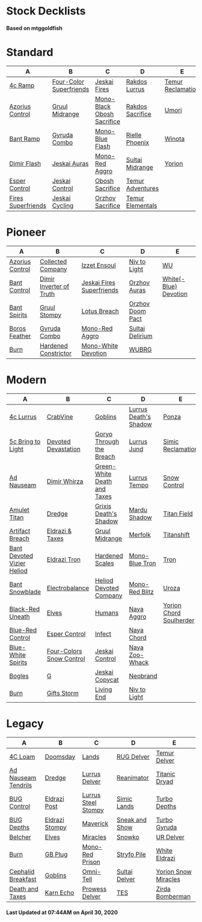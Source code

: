 # Stock Decklists
#### Based on mtggoldfish


# Standard

|                                   A                                    |                                        B                                         |                                           C                                            |                                 D                                  |                                  E                                   |
|------------------------------------------------------------------------|----------------------------------------------------------------------------------|----------------------------------------------------------------------------------------|--------------------------------------------------------------------|----------------------------------------------------------------------|
|[4c Ramp](./mtggoldfish/Standard/decks/4c_Ramp.md)                      |[Four-Color Superfriends](./mtggoldfish/Standard/decks/Four-Color_Superfriends.md)|[Jeskai Fires](./mtggoldfish/Standard/decks/Jeskai_Fires.md)                            |[Rakdos Lurrus](./mtggoldfish/Standard/decks/Rakdos_Lurrus.md)      |[Temur Reclamation](./mtggoldfish/Standard/decks/Temur_Reclamation.md)|
|[Azorius Control](./mtggoldfish/Standard/decks/Azorius_Control.md)      |[Gruul Midrange](./mtggoldfish/Standard/decks/Gruul_Midrange.md)                  |[Mono-Black Obosh Sacrifice](./mtggoldfish/Standard/decks/Mono-Black_Obosh_Sacrifice.md)|[Rakdos Sacrifice](./mtggoldfish/Standard/decks/Rakdos_Sacrifice.md)|[Umori](./mtggoldfish/Standard/decks/Umori.md)                        |
|[Bant Ramp](./mtggoldfish/Standard/decks/Bant_Ramp.md)                  |[Gyruda Combo](./mtggoldfish/Standard/decks/Gyruda_Combo.md)                      |[Mono-Blue Flash](./mtggoldfish/Standard/decks/Mono-Blue_Flash.md)                      |[Rielle Phoenix](./mtggoldfish/Standard/decks/Rielle_Phoenix.md)    |[Winota](./mtggoldfish/Standard/decks/Winota.md)                      |
|[Dimir Flash](./mtggoldfish/Standard/decks/Dimir_Flash.md)              |[Jeskai Auras](./mtggoldfish/Standard/decks/Jeskai_Auras.md)                      |[Mono-Red Aggro](./mtggoldfish/Standard/decks/Mono-Red_Aggro.md)                        |[Sultai Midrange](./mtggoldfish/Standard/decks/Sultai_Midrange.md)  |[Yorion](./mtggoldfish/Standard/decks/Yorion.md)                      |
|[Esper Control](./mtggoldfish/Standard/decks/Esper_Control.md)          |[Jeskai Control](./mtggoldfish/Standard/decks/Jeskai_Control.md)                  |[Obosh Sacrifice](./mtggoldfish/Standard/decks/Obosh_Sacrifice.md)                      |[Temur Adventures](./mtggoldfish/Standard/decks/Temur_Adventures.md)|                                                                      |
|[Fires Superfriends](./mtggoldfish/Standard/decks/Fires_Superfriends.md)|[Jeskai Cycling](./mtggoldfish/Standard/decks/Jeskai_Cycling.md)                  |[Orzhov Sacrifice](./mtggoldfish/Standard/decks/Orzhov_Sacrifice.md)                    |[Temur Elementals](./mtggoldfish/Standard/decks/Temur_Elementals.md)|                                                                      |


# Pioneer

|                                A                                |                                        B                                        |                                          C                                          |                                 D                                 |                                      E                                      |
|-----------------------------------------------------------------|---------------------------------------------------------------------------------|-------------------------------------------------------------------------------------|-------------------------------------------------------------------|-----------------------------------------------------------------------------|
|[Azorius Control](./mtggoldfish/Pioneer/decks/Azorius_Control.md)|[Collected Company](./mtggoldfish/Pioneer/decks/Collected_Company.md)            |[Izzet Ensoul](./mtggoldfish/Pioneer/decks/Izzet_Ensoul.md)                          |[Niv to Light](./mtggoldfish/Pioneer/decks/Niv_to_Light.md)        |[WU](./mtggoldfish/Pioneer/decks/WU.md)                                      |
|[Bant Control](./mtggoldfish/Pioneer/decks/Bant_Control.md)      |[Dimir Inverter of Truth](./mtggoldfish/Pioneer/decks/Dimir_Inverter_of_Truth.md)|[Jeskai Fires Superfriends](./mtggoldfish/Pioneer/decks/Jeskai_Fires_Superfriends.md)|[Orzhov Auras](./mtggoldfish/Pioneer/decks/Orzhov_Auras.md)        |[White(-Blue) Devotion](./mtggoldfish/Pioneer/decks/White(-Blue)_Devotion.md)|
|[Bant Spirits](./mtggoldfish/Pioneer/decks/Bant_Spirits.md)      |[Gruul Stompy](./mtggoldfish/Pioneer/decks/Gruul_Stompy.md)                      |[Lotus Breach](./mtggoldfish/Pioneer/decks/Lotus_Breach.md)                          |[Orzhov Doom Pact](./mtggoldfish/Pioneer/decks/Orzhov_Doom_Pact.md)|                                                                             |
|[Boros Feather](./mtggoldfish/Pioneer/decks/Boros_Feather.md)    |[Gyruda Combo](./mtggoldfish/Pioneer/decks/Gyruda_Combo.md)                      |[Mono-Red Aggro](./mtggoldfish/Pioneer/decks/Mono-Red_Aggro.md)                      |[Sultai Delirium](./mtggoldfish/Pioneer/decks/Sultai_Delirium.md)  |                                                                             |
|[Burn](./mtggoldfish/Pioneer/decks/Burn.md)                      |[Hardened Constrictor](./mtggoldfish/Pioneer/decks/Hardened_Constrictor.md)      |[Mono-White Devotion](./mtggoldfish/Pioneer/decks/Mono-White_Devotion.md)            |[WUBRG](./mtggoldfish/Pioneer/decks/WUBRG.md)                      |                                                                             |


# Modern

|                                          A                                           |                                        B                                         |                                           C                                            |                                     D                                      |                                       E                                        |
|--------------------------------------------------------------------------------------|----------------------------------------------------------------------------------|----------------------------------------------------------------------------------------|----------------------------------------------------------------------------|--------------------------------------------------------------------------------|
|[4c Lurrus](./mtggoldfish/Modern/decks/4c_Lurrus.md)                                  |[CrabVine](./mtggoldfish/Modern/decks/CrabVine.md)                                |[Goblins](./mtggoldfish/Modern/decks/Goblins.md)                                        |[Lurrus Death's Shadow](./mtggoldfish/Modern/decks/Lurrus_Death's_Shadow.md)|[Ponza](./mtggoldfish/Modern/decks/Ponza.md)                                    |
|[5c Bring to Light](./mtggoldfish/Modern/decks/5c_Bring_to_Light.md)                  |[Devoted Devastation](./mtggoldfish/Modern/decks/Devoted_Devastation.md)          |[Goryo Through the Breach](./mtggoldfish/Modern/decks/Goryo_Through_the_Breach.md)      |[Lurrus Jund](./mtggoldfish/Modern/decks/Lurrus_Jund.md)                    |[Simic Reclamation](./mtggoldfish/Modern/decks/Simic_Reclamation.md)            |
|[Ad Nauseam](./mtggoldfish/Modern/decks/Ad_Nauseam.md)                                |[Dimir Whirza](./mtggoldfish/Modern/decks/Dimir_Whirza.md)                        |[Green-White Death and Taxes](./mtggoldfish/Modern/decks/Green-White_Death_and_Taxes.md)|[Lurrus Tempo](./mtggoldfish/Modern/decks/Lurrus_Tempo.md)                  |[Snow Control](./mtggoldfish/Modern/decks/Snow_Control.md)                      |
|[Amulet Titan](./mtggoldfish/Modern/decks/Amulet_Titan.md)                            |[Dredge](./mtggoldfish/Modern/decks/Dredge.md)                                    |[Grixis Death's Shadow](./mtggoldfish/Modern/decks/Grixis_Death's_Shadow.md)            |[Mardu Shadow](./mtggoldfish/Modern/decks/Mardu_Shadow.md)                  |[Titan Field](./mtggoldfish/Modern/decks/Titan_Field.md)                        |
|[Artifact Breach](./mtggoldfish/Modern/decks/Artifact_Breach.md)                      |[Eldrazi & Taxes](./mtggoldfish/Modern/decks/Eldrazi_&_Taxes.md)                  |[Gruul Midrange](./mtggoldfish/Modern/decks/Gruul_Midrange.md)                          |[Merfolk](./mtggoldfish/Modern/decks/Merfolk.md)                            |[Titanshift](./mtggoldfish/Modern/decks/Titanshift.md)                          |
|[Bant Devoted Vizier Heliod](./mtggoldfish/Modern/decks/Bant_Devoted_Vizier_Heliod.md)|[Eldrazi Tron](./mtggoldfish/Modern/decks/Eldrazi_Tron.md)                        |[Hardened Scales](./mtggoldfish/Modern/decks/Hardened_Scales.md)                        |[Mono-Blue Tron](./mtggoldfish/Modern/decks/Mono-Blue_Tron.md)              |[Tron](./mtggoldfish/Modern/decks/Tron.md)                                      |
|[Bant Snowblade](./mtggoldfish/Modern/decks/Bant_Snowblade.md)                        |[Electrobalance](./mtggoldfish/Modern/decks/Electrobalance.md)                    |[Heliod Devoted Company](./mtggoldfish/Modern/decks/Heliod_Devoted_Company.md)          |[Mono-Red Blitz](./mtggoldfish/Modern/decks/Mono-Red_Blitz.md)              |[Uroza](./mtggoldfish/Modern/decks/Uroza.md)                                    |
|[Black-Red Uneath](./mtggoldfish/Modern/decks/Black-Red_Uneath.md)                    |[Elves](./mtggoldfish/Modern/decks/Elves.md)                                      |[Humans](./mtggoldfish/Modern/decks/Humans.md)                                          |[Naya Aggro](./mtggoldfish/Modern/decks/Naya_Aggro.md)                      |[Yorion Chord Soulherder](./mtggoldfish/Modern/decks/Yorion_Chord_Soulherder.md)|
|[Blue-Red Control](./mtggoldfish/Modern/decks/Blue-Red_Control.md)                    |[Esper Control](./mtggoldfish/Modern/decks/Esper_Control.md)                      |[Infect](./mtggoldfish/Modern/decks/Infect.md)                                          |[Naya Chord](./mtggoldfish/Modern/decks/Naya_Chord.md)                      |                                                                                |
|[Blue-White Spirits](./mtggoldfish/Modern/decks/Blue-White_Spirits.md)                |[Four-Colors Snow Control](./mtggoldfish/Modern/decks/Four-Colors_Snow_Control.md)|[Jeskai Control](./mtggoldfish/Modern/decks/Jeskai_Control.md)                          |[Naya Zoo-Whack](./mtggoldfish/Modern/decks/Naya_Zoo-Whack.md)              |                                                                                |
|[Bogles](./mtggoldfish/Modern/decks/Bogles.md)                                        |[G](./mtggoldfish/Modern/decks/G.md)                                              |[Jeskai Copycat](./mtggoldfish/Modern/decks/Jeskai_Copycat.md)                          |[Neobrand](./mtggoldfish/Modern/decks/Neobrand.md)                          |                                                                                |
|[Burn](./mtggoldfish/Modern/decks/Burn.md)                                            |[Gifts Storm](./mtggoldfish/Modern/decks/Gifts_Storm.md)                          |[Living End](./mtggoldfish/Modern/decks/Living_End.md)                                  |[Niv to Light](./mtggoldfish/Modern/decks/Niv_to_Light.md)                  |                                                                                |


# Legacy

|                                   A                                    |                              B                               |                                   C                                    |                              D                               |                                    E                                     |
|------------------------------------------------------------------------|--------------------------------------------------------------|------------------------------------------------------------------------|--------------------------------------------------------------|--------------------------------------------------------------------------|
|[4C Loam](./mtggoldfish/Legacy/decks/4C_Loam.md)                        |[Doomsday](./mtggoldfish/Legacy/decks/Doomsday.md)            |[Lands](./mtggoldfish/Legacy/decks/Lands.md)                            |[RUG Delver](./mtggoldfish/Legacy/decks/RUG_Delver.md)        |[Temur Delver](./mtggoldfish/Legacy/decks/Temur_Delver.md)                |
|[Ad Nauseam Tendrils](./mtggoldfish/Legacy/decks/Ad_Nauseam_Tendrils.md)|[Dredge](./mtggoldfish/Legacy/decks/Dredge.md)                |[Lurrus Delver](./mtggoldfish/Legacy/decks/Lurrus_Delver.md)            |[Reanimator](./mtggoldfish/Legacy/decks/Reanimator.md)        |[Titanic Dryad](./mtggoldfish/Legacy/decks/Titanic_Dryad.md)              |
|[BUG Control](./mtggoldfish/Legacy/decks/BUG_Control.md)                |[Eldrazi Post](./mtggoldfish/Legacy/decks/Eldrazi_Post.md)    |[Lurrus Steel Stompy](./mtggoldfish/Legacy/decks/Lurrus_Steel_Stompy.md)|[Simic Lands](./mtggoldfish/Legacy/decks/Simic_Lands.md)      |[Turbo Depths](./mtggoldfish/Legacy/decks/Turbo_Depths.md)                |
|[BUG Depths](./mtggoldfish/Legacy/decks/BUG_Depths.md)                  |[Eldrazi Stompy](./mtggoldfish/Legacy/decks/Eldrazi_Stompy.md)|[Maverick](./mtggoldfish/Legacy/decks/Maverick.md)                      |[Sneak and Show](./mtggoldfish/Legacy/decks/Sneak_and_Show.md)|[Turbo Gyruda](./mtggoldfish/Legacy/decks/Turbo_Gyruda.md)                |
|[Belcher](./mtggoldfish/Legacy/decks/Belcher.md)                        |[Elves](./mtggoldfish/Legacy/decks/Elves.md)                  |[Miracles](./mtggoldfish/Legacy/decks/Miracles.md)                      |[Snowko](./mtggoldfish/Legacy/decks/Snowko.md)                |[UR Delver](./mtggoldfish/Legacy/decks/UR_Delver.md)                      |
|[Burn](./mtggoldfish/Legacy/decks/Burn.md)                              |[GB Plug](./mtggoldfish/Legacy/decks/GB_Plug.md)              |[Mono-Red Prison](./mtggoldfish/Legacy/decks/Mono-Red_Prison.md)        |[Stryfo Pile](./mtggoldfish/Legacy/decks/Stryfo_Pile.md)      |[White Eldrazi](./mtggoldfish/Legacy/decks/White_Eldrazi.md)              |
|[Cephalid Breakfast](./mtggoldfish/Legacy/decks/Cephalid_Breakfast.md)  |[Goblins](./mtggoldfish/Legacy/decks/Goblins.md)              |[Omni-Tell](./mtggoldfish/Legacy/decks/Omni-Tell.md)                    |[Sultai Delver](./mtggoldfish/Legacy/decks/Sultai_Delver.md)  |[Yorion Snow Miracles](./mtggoldfish/Legacy/decks/Yorion_Snow_Miracles.md)|
|[Death and Taxes](./mtggoldfish/Legacy/decks/Death_and_Taxes.md)        |[Karn Echo](./mtggoldfish/Legacy/decks/Karn_Echo.md)          |[Prowess Delver](./mtggoldfish/Legacy/decks/Prowess_Delver.md)          |[TES](./mtggoldfish/Legacy/decks/TES.md)                      |[Zirda Bomberman](./mtggoldfish/Legacy/decks/Zirda_Bomberman.md)          |



#### Last Updated at 07:44AM on April 30, 2020